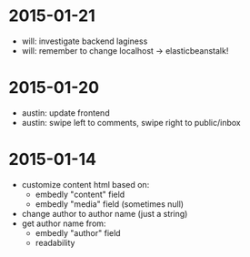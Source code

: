 
2015-01-21
==========

- will: investigate backend laginess
- will: remember to change localhost -> elasticbeanstalk!

2015-01-20
==========

- austin: update frontend
- austin: swipe left to comments, swipe right to public/inbox

2015-01-14
==========

- customize content html based on:
    - embedly "content" field
    - embedly "media" field (sometimes null)
- change author to author name (just a string)
- get author name from:
    - embedly "author" field
    - readability